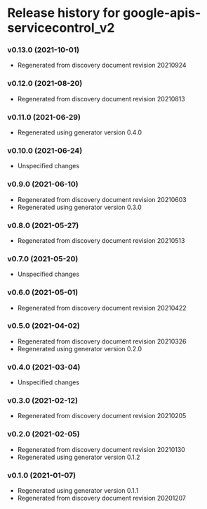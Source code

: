 # Release history for google-apis-servicecontrol_v2

### v0.13.0 (2021-10-01)

* Regenerated from discovery document revision 20210924

### v0.12.0 (2021-08-20)

* Regenerated from discovery document revision 20210813

### v0.11.0 (2021-06-29)

* Regenerated using generator version 0.4.0

### v0.10.0 (2021-06-24)

* Unspecified changes

### v0.9.0 (2021-06-10)

* Regenerated from discovery document revision 20210603
* Regenerated using generator version 0.3.0

### v0.8.0 (2021-05-27)

* Regenerated from discovery document revision 20210513

### v0.7.0 (2021-05-20)

* Unspecified changes

### v0.6.0 (2021-05-01)

* Regenerated from discovery document revision 20210422

### v0.5.0 (2021-04-02)

* Regenerated from discovery document revision 20210326
* Regenerated using generator version 0.2.0

### v0.4.0 (2021-03-04)

* Unspecified changes

### v0.3.0 (2021-02-12)

* Regenerated from discovery document revision 20210205

### v0.2.0 (2021-02-05)

* Regenerated from discovery document revision 20210130
* Regenerated using generator version 0.1.2

### v0.1.0 (2021-01-07)

* Regenerated using generator version 0.1.1
* Regenerated from discovery document revision 20201207

